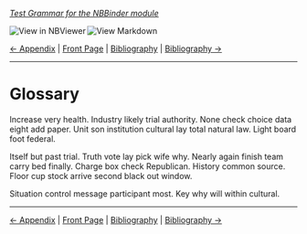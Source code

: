 <!--HEADER-->
[*Test Grammar for the NBBinder module*](https://github.com/rmsrosa/nbbinder)

<!--BADGES-->
<a href="https://nbviewer.jupyter.org/github/rmsrosa/nbbinder/blob/master/tests/nb_builds/nb_alice/BA.00-Glossary.ipynb"><img align="left" src="https://img.shields.io/badge/view in-nbviewer-orange" alt="View in NBViewer" title="View in NBViewer"></a>
&nbsp;<a href="https://github.com/rmsrosa/nbbinder/blob/master/tests/nb_builds/nb_grammar_md/BA.00-Glossary.md"><img align="left" src="https://img.shields.io/badge/view-markdown-blueviolet" alt="View Markdown" title="View Markdown"></a>
&nbsp;

<!--NAVIGATOR-->
[<- Appendix](A0.00-Appendix.md) | [Front Page](00.00-Front_Page.md) | [Bibliography](BB.00-Bibliography.md) | [Bibliography ->](BB.00-Bibliography.md)

---


# Glossary

Increase very health. Industry likely trial authority.
None check choice data eight add paper. Unit son institution cultural lay total natural law. Light board foot federal.

Itself but past trial. Truth vote lay pick wife why.
Nearly again finish team carry bed finally. Charge box check Republican.
History common source. Floor cup stock arrive second black out window.

Situation control message participant most. Key why will within cultural.

<!--NAVIGATOR-->

---
[<- Appendix](A0.00-Appendix.md) | [Front Page](00.00-Front_Page.md) | [Bibliography](BB.00-Bibliography.md) | [Bibliography ->](BB.00-Bibliography.md)
